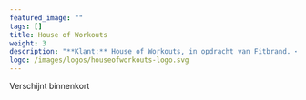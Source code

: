 ```yaml
---
featured_image: ""
tags: []
title: House of Workouts
weight: 3
description: "**Klant:** House of Workouts, in opdracht van Fitbrand. <br> **Werkzaamheden:** Design en Front-end ondersteuning<br> **Periode:** Zomer 2017"
logo: /images/logos/houseofworkouts-logo.svg
---
```


Verschijnt binnenkort 